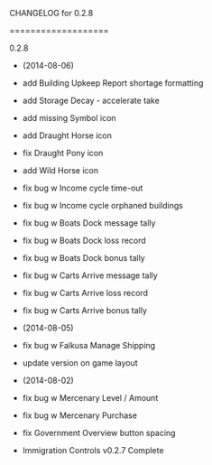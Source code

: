 CHANGELOG for 0.2.8

===================

0.2.8

* (2014-08-06)

 * add Building Upkeep Report shortage formatting
 * add Storage Decay - accelerate take
 * add missing Symbol icon
 * add Draught Horse icon
 * fix Draught Pony icon
 * add Wild Horse icon
 * fix bug w Income cycle time-out
 * fix bug w Income cycle orphaned buildings
 * fix bug w Boats Dock message tally
 * fix bug w Boats Dock loss record
 * fix bug w Boats Dock bonus tally
 * fix bug w Carts Arrive message tally
 * fix bug w Carts Arrive loss record
 * fix bug w Carts Arrive bonus tally

* (2014-08-05)

 * fix bug w Falkusa Manage Shipping
 * update version on game layout

* (2014-08-02)

 * fix bug w Mercenary Level / Amount
 * fix bug w Mercenary Purchase
 * fix Government Overview button spacing
 * Immigration Controls v0.2.7 Complete